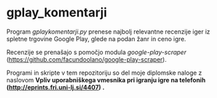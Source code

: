 # gplay_komentarji
Program <i>gplaykomentarji.py</i> prenese najbolj relevantne recenzije iger iz spletne trgovine Google Play, glede na podan žanr in ceno igre.

Recenzije se prenašajo s pomočjo modula <i>google-play-scraper</i> (https://github.com/facundoolano/google-play-scraper).

Programi in skripte v tem repozitoriju so del moje diplomske naloge z naslovom <b>Vpliv uporabniškega vmesnika pri igranju igre na telefonih <b> (http://eprints.fri.uni-lj.si/4407) </b>.

